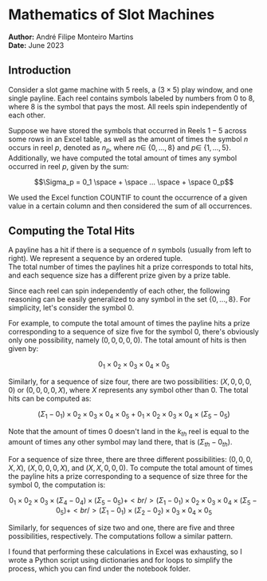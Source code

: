 # Mathematics of Slot Machines

**Author:** André Filipe Monteiro Martins  
**Date:** June 2023

## Introduction
Consider a slot game machine with $5$ reels, a $(3\times5)$ play window, and one single payline. Each reel contains symbols labeled by numbers from $0$ to $8$, where $8$ is the symbol that pays the most. All reels spin independently of each other.

Suppose we have stored the symbols that occurred in Reels $1-5$ across some rows in an Excel table, as well as the amount of times the symbol $n$ occurs in reel $p$, denoted as $n_p$, where $n \in$ $`\{0,...,8\}`$ and $p \in$ $`\{1,...,5\}`$. <br />
Additionally, we have computed the total amount of times any symbol occurred in reel $p$, given by the sum:

```math
\Sigma_p = 0_1 \space + \space ... \space + \space 0_p
```

We used the Excel function COUNTIF to count the occurrence of a given value in a certain column and then considered the sum of all occurrences.

## Computing the Total Hits

A payline has a hit if there is a sequence of $n$ symbols (usually from left to right). We represent a sequence by an ordered tuple. <br />
The total number of times the paylines hit a prize corresponds to total hits, and each sequence size has a different prize given by a prize table. <br />

Since each reel can spin independently of each other, the following reasoning can be easily generalized to any symbol in the set $`\{0,...,8\}`$. For simplicity, let's consider the symbol $0$. <br />

For example, to compute the total amount of times the payline hits a prize corresponding to a sequence of size five for the symbol $0$, there's obviously only one possibility, namely $(0,0,0,0,0)$. The total amount of hits is then given by:

```math
0_1 \times 0_2 \times 0_3 \times 0_4 \times 0_5
```

Similarly, for a sequence of size four, there are two possibilities: $(X,0,0,0,0)$ or $(0,0,0,0,X)$, where $X$ represents any symbol other than $0$. The total hits can be computed as:

```math
(\Sigma_1 - 0_1) \times 0_2 \times 0_3 \times 0_4 \times 0_5  + 0_1 \times 0_2 \times 0_3 \times 0_4 \times (\Sigma_5 - 0_5)
```

Note that the amount of times $0$ doesn't land in the $k_{th}$ reel is equal to the amount of times any other symbol may land there, that is $(\Sigma_{th} - 0_{th})$.

For a sequence of size three, there are three different possibilities: $(0,0,0,X,X)$, $(X,0,0,0,X)$, and $(X,X,0,0,0)$. To compute the total amount of times the payline hits a prize corresponding to a sequence of size three for the symbol $0$, the computation is:

```math
0_1 \times 0_2 \times 0_3 \times (\Sigma_4 - 0_4) \times (\Sigma_5 - 0_5) + <br />
    (\Sigma_1 - 0_1) \times 0_2 \times 0_3 \times 0_4 \times (\Sigma_5 - 0_5) + <br />
    (\Sigma_1 - 0_1) \times (\Sigma_2 - 0_2) \times 0_3 \times 0_4 \times 0_5
```

Similarly, for sequences of size two and one, there are five and three possibilities, respectively. The computations follow a similar pattern.

I found that performing these calculations in Excel was exhausting, so I wrote a Python script using dictionaries and for loops to simplify the process, which you can find under the notebook folder.
